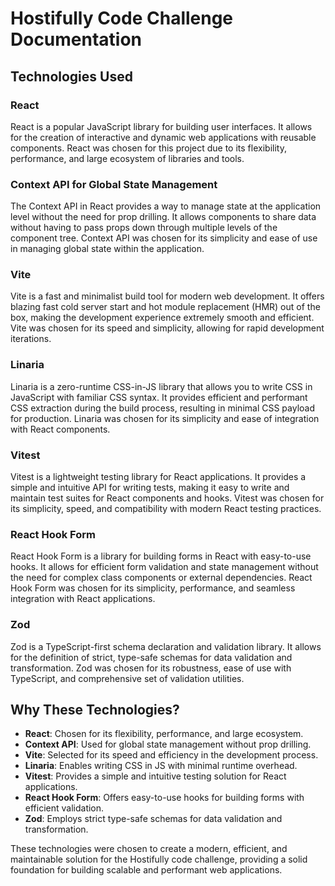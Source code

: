 # Hostifully Code Challenge Documentation

## Technologies Used

### React
React is a popular JavaScript library for building user interfaces. It allows for the creation of interactive and dynamic web applications with reusable components. React was chosen for this project due to its flexibility, performance, and large ecosystem of libraries and tools.

### Context API for Global State Management
The Context API in React provides a way to manage state at the application level without the need for prop drilling. It allows components to share data without having to pass props down through multiple levels of the component tree. Context API was chosen for its simplicity and ease of use in managing global state within the application.

### Vite
Vite is a fast and minimalist build tool for modern web development. It offers blazing fast cold server start and hot module replacement (HMR) out of the box, making the development experience extremely smooth and efficient. Vite was chosen for its speed and simplicity, allowing for rapid development iterations.

### Linaria
Linaria is a zero-runtime CSS-in-JS library that allows you to write CSS in JavaScript with familiar CSS syntax. It provides efficient and performant CSS extraction during the build process, resulting in minimal CSS payload for production. Linaria was chosen for its simplicity and ease of integration with React components.

### Vitest
Vitest is a lightweight testing library for React applications. It provides a simple and intuitive API for writing tests, making it easy to write and maintain test suites for React components and hooks. Vitest was chosen for its simplicity, speed, and compatibility with modern React testing practices.

### React Hook Form
React Hook Form is a library for building forms in React with easy-to-use hooks. It allows for efficient form validation and state management without the need for complex class components or external dependencies. React Hook Form was chosen for its simplicity, performance, and seamless integration with React applications.

### Zod
Zod is a TypeScript-first schema declaration and validation library. It allows for the definition of strict, type-safe schemas for data validation and transformation. Zod was chosen for its robustness, ease of use with TypeScript, and comprehensive set of validation utilities.

## Why These Technologies?

- **React**: Chosen for its flexibility, performance, and large ecosystem.
- **Context API**: Used for global state management without prop drilling.
- **Vite**: Selected for its speed and efficiency in the development process.
- **Linaria**: Enables writing CSS in JS with minimal runtime overhead.
- **Vitest**: Provides a simple and intuitive testing solution for React applications.
- **React Hook Form**: Offers easy-to-use hooks for building forms with efficient validation.
- **Zod**: Employs strict type-safe schemas for data validation and transformation.

These technologies were chosen to create a modern, efficient, and maintainable solution for the Hostifully code challenge, providing a solid foundation for building scalable and performant web applications.